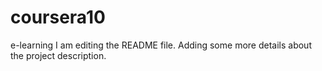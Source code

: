 # coursera10
e-learning
I am editing the README file. Adding some more details about the project description.
